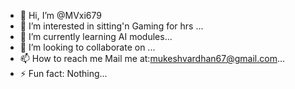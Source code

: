 - 👋 Hi, I’m @MVxi679
- 👀 I’m interested in sitting'n Gaming for hrs ...
- 🌱 I’m currently learning AI modules...
- 💞️ I’m looking to collaborate on ...
- 📫 How to reach me Mail me at:mukeshvardhan67@gmail.com...
- ⚡ Fun fact: Nothing...

<!---
MVxi679/MVxi679 is a ✨ special ✨ repository because its `README.md` (this file) appears on your GitHub profile.
You can click the Preview link to take a look at your changes.
--->
